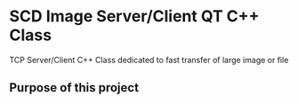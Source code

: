 # SCD Image Server/Client QT C++ Class
TCP Server/Client C++ Class dedicated to fast transfer of large image or file

## Purpose of this project
